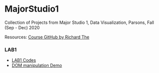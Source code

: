 # MajorStudio1

Collection of Projects from Major Studio 1, Data Visualization, Parsons, Fall (Sep - Dec) 2020 

Resources: [Course GitHub by Richard The](https://github.com/readyletsgo/major-studio-1-fa20)

### LAB1
- [LAB1 Codes](https://github.com/InhyeLee-Data/MajorStudio1/tree/master/lab01_intro_to_coding)
- [DOM manipulation Demo](https://inhyelee-data.github.io/MajorStudio1/lab01_intro_to_coding/exercises/index.html)
